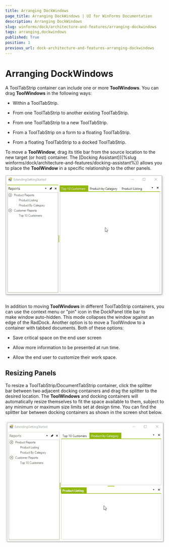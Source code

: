 ```yaml
---
title: Arranging DockWindows
page_title: Arranging DockWindows | UI for WinForms Documentation
description: Arranging DockWindows
slug: winforms/dock/architecture-and-features/arranging-dockwindows
tags: arranging,dockwindows
published: True
position: 1
previous_url: dock-architecture-and-features-arranging-dockwindows
---
```


# Arranging DockWindows



A ToolTabStrip container can include one or more __ToolWindows__. You can drag __ToolWindows__ in the following ways:

* Within a ToolTabStrip.

* From one ToolTabStrip to another existing ToolTabStrip. 

* From one ToolTabStrip to a new ToolTabStrip. 

* From a ToolTabStrip on a form to a floating ToolTabStrip. 

* From a floating ToolTabStrip to a docked ToolTabStrip. 

To move a __ToolWindow__, drag its title bar from the source location to the new target (or host) container. The [Docking Assistant]({%slug winforms/dock/architecture-and-features/docking-assistant%}) allows you to place the __ToolWindow__ in a specific relationship to the other panels.

![dock-architecture-and-features-arranging-dockwindows 001](images/dock-architecture-and-features-arranging-dockwindows001.gif)

In addition to moving __ToolWindows__ in different ToolTabStrip containers, you can use the context menu or "pin" icon in the DockPanel title bar to make window auto-hidden. This mode collapses the window against an edge of the RadDock. Another option is to move a ToolWindow to a container with tabbed documents. Both of these options:

* Save critical space on the end user screen 


* Allow more information to be presented at run time. 


* Allow the end user to customize their work space.

## Resizing Panels

To resize a ToolTabStrip/DocumentTabStrip container, click the splitter bar between two adjacent docking containers and drag the splitter to the desired location. The __ToolWindows__ and docking containers will automatically resize themselves to fit the space available to them, subject to any minimum or maximum size limits set at design time. You can find the splitter bar between docking containers as shown in the screen shot below.

![dock-architecture-and-features-arranging-dockwindows 002](images/dock-architecture-and-features-arranging-dockwindows002.gif)


